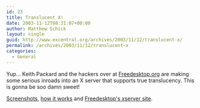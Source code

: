 ```yaml
---
id: 23
title: Translucent X!
date: 2003-11-12T08:31:07+00:00
author: Matthew Schick
layout: single
guid: http://www.excentral.org/archives/2003/11/12/translucent-x/
permalink: /archives/2003/11/12/translucent-x
categories:
  - General
---
```

Yup...  Keith Packard and the hackers over at
[Freedesktop.org](http://www.freedesktop.org) are making some serious inroads
into an X server that supports true translucency.  This is gonna be soo damn
sweet!

[Screenshots](http://freedesktop.org/~keithp/screenshots), [how it works](http://xserver.freedesktop.org/Software/TranslucentWindows) and [Freedesktop's xserver site](http://xserver.freedesktop.org/).
